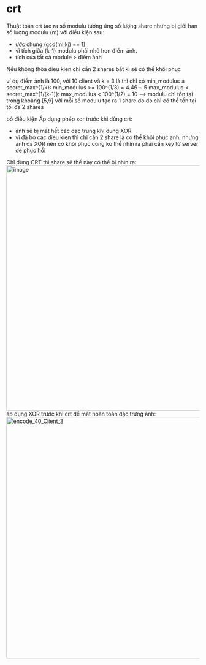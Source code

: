 # crt
Thuật toán crt
tạo ra số modulu tương ứng số lượng share nhưng bị giới hạn số lượng modulu (m) với điều kiện sau:
+ ước chung (gcd(mi,kj) == 1)
+ vì tích giữa (k-1) modulu phải nhỏ hơn điểm ảnh. 
+ tích của tất cả module > điểm ảnh

Nếu không thõa dieu kien chỉ cần 2 shares bất kì sẽ có thể khôi phục


ví dụ điểm ảnh là 100, với 10 client và k = 3 là thì chỉ có 
min_modulus ≥ secret_max^{1/k}:  min_modulus >= 100^(1/3) = 4.46 ~ 5
max_modulus < secret_max^{1/(k-1)}: max_modulus < 100^(1/2) = 10 
--> modulu chỉ tồn tại trong khoảng [5,9] với mỗi số modulu tạo ra 1 share do đó chỉ có thể tồn tại tối đa 2 shares  

bỏ điều kiện Áp dụng phép xor trước khi dùng crt: 
- anh sẽ bị mất hết các dac trung khi dung XOR 
- vì đã bỏ các dieu kien thì chỉ cần 2 share là có thể khôi phục anh,  nhưng anh da XOR nên có khôi phục cũng ko thể nhìn ra phải cần key từ server de phục hồi

  
Chỉ dùng CRT thì share sẽ thế này có thể bị nhìn ra: <img width="1201" height="640" alt="image" src="https://github.com/user-attachments/assets/d88da8b5-0b62-483c-8c30-042389ff01e6" />
áp dụng XOR trước khi crt để mất hoàn toàn đặc trưng ảnh: <img width="1200" height="630" alt="encode_40_Client_3" src="https://github.com/user-attachments/assets/cd18cf07-7f12-43e2-80ca-abf8d9fdb24a" />

